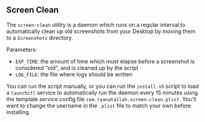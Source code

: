 ## Screen Clean

The `screen-clean` utility is a daemon which runs on a regular interval to automatically clean up old screenshots from your Desktop by moving them to a `Screenshots` directory.

Parameters:

- `EXP_TIME`: the amount of time which must elapse before a screenshot is considered "old", and is cleaned up by the script
- `LOG_FILE`: the file where logs should be written

You can run the script manually, or you can run the `install.sh` script to load a `launchctl` service to automatically run the daemon every 15 minutes using the template service config file `com.ryanatallah.screen-clean.plist`. You'll want to change the username in the `.plist` file to match your own before installing.
